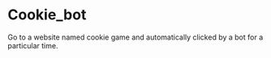 # Cookie_bot
Go to a website named cookie game and automatically clicked by a bot for a particular time.
